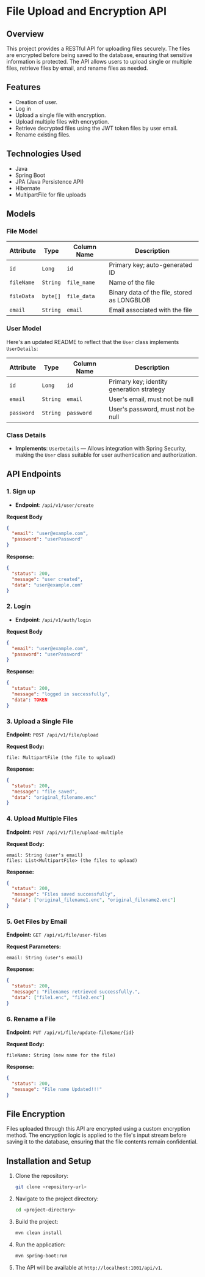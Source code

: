 # File Upload and Encryption API

## Overview

This project provides a RESTful API for uploading files securely. 
The files are encrypted before being saved to the database, ensuring that sensitive information is protected. 
The API allows users to upload single or multiple files, retrieve files by email, and rename files as needed.

## Features
- Creation of user.
- Log in
- Upload a single file with encryption.
- Upload multiple files with encryption.
- Retrieve decrypted files using the JWT token files by user email.
- Rename existing files.

## Technologies Used

- Java
- Spring Boot
- JPA (Java Persistence API)
- Hibernate
- MultipartFile for file uploads

## Models
### File Model
| Attribute       | Type      | Column Name    | Description                                 |
|-----------------|-----------|----------------|---------------------------------------------|
| `id`            | `Long`    | `id`           | Primary key; auto-generated ID              |
| `fileName`      | `String`  | `file_name`    | Name of the file                            |
| `fileData`      | `byte[]`  | `file_data`    | Binary data of the file, stored as LONGBLOB |
| `email`         | `String`  | `email`        | Email associated with the file              |

### User Model
Here's an updated README to reflect that the `User` class implements `UserDetails`:

| Attribute   | Type      | Column Name | Description                       |
|-------------|-----------|-------------|-----------------------------------|
| `id`        | `Long`    | `id`        | Primary key; identity generation strategy |
| `email`     | `String`  | `email`     | User's email, must not be null     |
| `password`  | `String`  | `password`  | User's password, must not be null  |

### Class Details

- **Implements**: `UserDetails` — Allows integration with Spring Security, making the `User` class suitable for user authentication and authorization.

## API Endpoints

### 1. Sign up
- **Endpoint**: `/api/v1/user/create`

**Request Body**
```json
{
  "email": "user@example.com",
  "password": "userPassword"
}
```
**Response:**
```json
{
  "status": 200,
  "message": "user created",
  "data": "user@example.com"
}
```


### 2. Login 
- **Endpoint**: `/api/v1/auth/login`

 **Request Body**
```json
{
  "email": "user@example.com",
  "password": "userPassword"
}
```
**Response:**
```json
{
  "status": 200,
  "message": "logged in successfully",
  "data": TOKEN
}
```


### 3. Upload a Single File

**Endpoint:** `POST /api/v1/file/upload`

**Request Body:**
```plaintext
file: MultipartFile (the file to upload)
```

**Response:**
```json
{
  "status": 200,
  "message": "file saved",
  "data": "original_filename.enc"
}
```

### 4. Upload Multiple Files

**Endpoint:** `POST /api/v1/file/upload-multiple`

**Request Body:**
```plaintext
email: String (user's email)
files: List<MultipartFile> (the files to upload)
```

**Response:**
```json
{
  "status": 200,
  "message": "Files saved successfully",
  "data": ["original_filename1.enc", "original_filename2.enc"]
}
```

### 5. Get Files by Email

**Endpoint:** `GET /api/v1/file/user-files`

**Request Parameters:**
```plaintext
email: String (user's email)
```

**Response:**
```json
{
  "status": 200,
  "message": "Filenames retrieved successfully.",
  "data": ["file1.enc", "file2.enc"]
}
```

### 6. Rename a File

**Endpoint:** `PUT /api/v1/file/update-fileName/{id}`

**Request Body:**
```plaintext
fileName: String (new name for the file)
```

**Response:**
```json
{
  "status": 200,
  "message": "File name Updated!!!"
}
```

## File Encryption

Files uploaded through this API are encrypted using a custom encryption method. 
The encryption logic is applied to the file's input stream before saving it to the database, ensuring that the file contents remain confidential.

## Installation and Setup

1. Clone the repository:
   ```bash
   git clone <repository-url>
   ```

2. Navigate to the project directory:
   ```bash
   cd <project-directory>
   ```

3. Build the project:
   ```bash
   mvn clean install
   ```

4. Run the application:
   ```bash
   mvn spring-boot:run
   ```

5. The API will be available at `http://localhost:1001/api/v1`.
